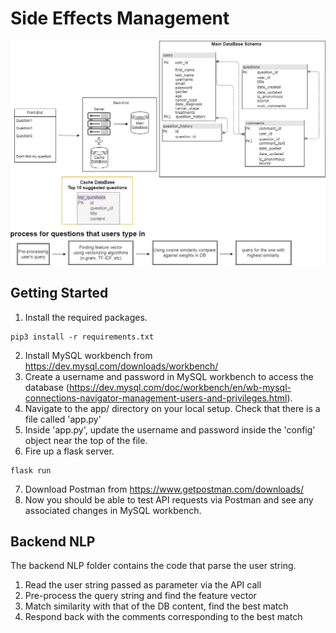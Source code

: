 # Side Effects Management
![](/images/backend_architecture_diagram.png)

## Getting Started
1. Install the required packages.
```
pip3 install -r requirements.txt
```
2. Install MySQL workbench from https://dev.mysql.com/downloads/workbench/
3. Create a username and password in MySQL workbench to access the database (https://dev.mysql.com/doc/workbench/en/wb-mysql-connections-navigator-management-users-and-privileges.html). 
4. Navigate to the app/ directory on your local setup. Check that there is a file called 'app.py'
5. Inside 'app.py', update the username and password inside the 'config' object near the top of the file.
6. Fire up a flask server.
```
flask run
```
7. Download Postman from https://www.getpostman.com/downloads/
8. Now you should be able to test API requests via Postman and see any associated changes in MySQL workbench.

## Backend NLP 

The backend NLP folder contains the code that parse the user string. 

1) Read the user string passed as parameter via the API call 
2) Pre-process the query string and find the feature vector 
3) Match similarity with that of the DB content, find the best match 
4) Respond back with the comments corresponding to the best match 

